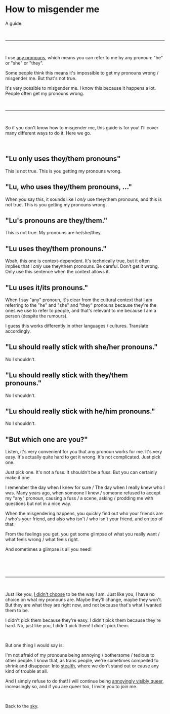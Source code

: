 # How to misgender me

A guide.

<br>

<hr>

<br>

I use [any pronouns](/pronouns), which means you can refer to me by any pronoun: "he" or "she" or "they". 

Some people think this means it's impossible to get my pronouns wrong / misgender me. But that's not true.

It's very possible to misgender me. I know this because it happens a lot. People often get my pronouns wrong.

<br>

<hr>

<br>

So if you don't know how to misgender me, this guide is for you! I'll cover many different ways to do it. Here we go.

<br>

## "Lu only uses they/them pronouns"

This is not true. This is you getting my pronouns wrong. 

## "Lu, who uses they/them pronouns, ..."

When you say this, it sounds like I *only* use they/them pronouns, and this is not true. This is you getting my pronouns wrong.

## "Lu's pronouns are they/them."

This is not true. My pronouns are he/she/they.

## "Lu uses they/them pronouns."

Woah, this one is context-dependent. It's technically true, but it often implies that I *only* use they/them pronouns. Be careful. Don't get it wrong. Only use this sentence when the context allows it. 

## "Lu uses it/its pronouns."

When I say "any" pronoun, it's clear from the cultural context that I am referring to the "he" and "she" and "they" pronouns because they're the ones we use to refer to people, and that's relevant to me because I am a person (despite the rumours).

I guess this works differently in other languages / cultures. Translate accordingly.

## "Lu should really stick with she/her pronouns."

No I shouldn't.

## "Lu should really stick with they/them pronouns."

No I shouldn't.

## "Lu should really stick with he/him pronouns."

No I shouldn't.

## "But which one are you?"

Listen, it's very convenient for you that any pronoun works for me. It's very easy. It's actually quite hard to get it wrong. It's not complicated. Just pick one. 

Just pick one. It's not a fuss. It shouldn't be a fuss. But you can certainly make it one. 

I remember the day when I knew for sure / The day when I really knew who I was. Many years ago, when someone I knew / someone refused to accept my "any" pronoun, causing a fuss / a scene, asking / prodding me with questions but not in a nice way. 

When the misgendering happens, you quickly find out who your friends are / who's your friend, and also who isn't / who isn't your friend, and on top of that: 

From the feelings you get, you get some glimpse of what you really want / what feels wrong / what feels right.

And sometimes a glimpse is all you need!

<br>

<br>

<br>

<hr>

<br>

Just like you, [I didn't choose](https://www.todepond.com/wikiblogarden/men/choose/the-way-i-am) to be the way I am. Just like you, I have no choice on what my pronouns are. Maybe they'll change, maybe they won't. But they are what they are right now, and not because that's what I wanted them to be.

I didn't pick them because they're easy. I didn't pick them because they're hard. No, just like you, I didn't pick them! I didn't pick them.

<br>

But one thing I would say is: 

I'm not afraid of my pronouns being annoying / bothersome / tedious to other people. I know that, as trans people, we're sometimes compelled to shrink and disappear: Into [stealth](https://www.todepond.com/wikiblogarden/genocide/internalised/transphobia/passing/is-bullshit), where we don't stand out or cause any kind of trouble at all. 

And I simply refuse to do that! I will continue being [annoyingly visibly queer](https://www.todepond.com/wikiblogarden/genocide/visibility/annoyingly/), increasingly so, and if you are queer too, I invite you to join me.

<br>

Back to the [sky](/sky).
